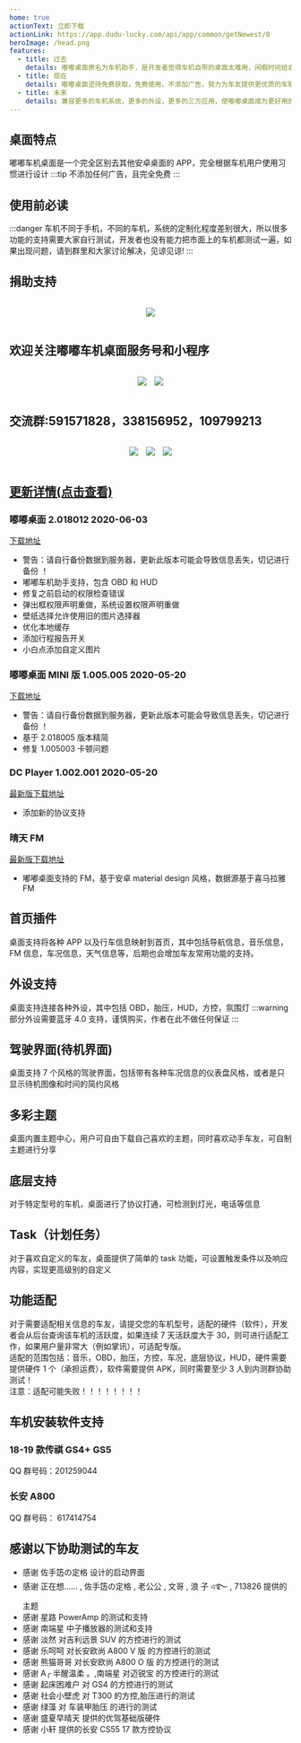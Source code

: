```yaml
---
home: true
actionText: 立即下载
actionLink: https://app.dudu-lucky.com/api/app/common/getNewest/0
heroImage: /head.png
features:
  - title: 过去
    details: 嘟嘟桌面原名为车机助手，是开发者觉得车机自带的桌面太难用，闲暇时间给自己定制的桌面
  - title: 现在
    details: 嘟嘟桌面坚持免费获取，免费使用，不添加广告，努力为车友提供更优质的车联网服务
  - title: 未来
    details: 兼容更多的车机系统，更多的外设，更多的三方应用，使嘟嘟桌面成为更好用的车机桌面
---
```


## 桌面特点

嘟嘟车机桌面是一个完全区别去其他安卓桌面的 APP，完全根据车机用户使用习惯进行设计
:::tip
不添加任何广告，且完全免费
:::

## 使用前必读

:::danger
车机不同于手机，不同的车机，系统的定制化程度差别很大，所以很多功能的支持需要大家自行测试，开发者也没有能力把市面上的车机都测试一遍，如果出现问题，请到群里和大家讨论解决，见谅见谅!
:::

## 捐助支持

<div align=center style="padding:10px">
  <img style="margin:5px" src="http://file-qiniu.dudu-lucky.com/sys/zhifu.jpg"/>
</div>

## 欢迎关注嘟嘟车机桌面服务号和小程序

<div align=center style="padding:10px">
  <img style="margin:5px" src="http://file-qiniu.dudu-lucky.com/sys/gzh_fwh.jpg"/>
  <img style="margin:5px" src="http://file-qiniu.dudu-lucky.com/sys/gzh_xcx.jpg"/>
</div>

## 交流群:591571828，338156952，109799213

<div align=center style="padding:10px">
  <img style="margin:5px" src="http://file-qiniu.dudu-lucky.com/sys/qunqcode3.png"/>
  <img style="margin:5px" src="http://file-qiniu.dudu-lucky.com/sys/qunqcode2.png"/>
  <img style="margin:5px" src="http://file-qiniu.dudu-lucky.com/sys/qunqcode.jpg"/>
</div>

## [更新详情(点击查看)](/guide/update.html)

### 嘟嘟桌面 2.018012 2020-06-03

[下载地址](https://app.dudu-lucky.com/api/app/common/getNewest/0)

- 警告：请自行备份数据到服务器，更新此版本可能会导致信息丢失，切记进行备份 ！
- 嘟嘟车机助手支持，包含 OBD 和 HUD
- 修复之前启动的权限检查错误
- 弹出框权限声明重做，系统设置权限声明重做
- 壁纸选择允许使用旧的图片选择器
- 优化本地缓存
- 添加行程报告开关
- 小白点添加自定义图片

### 嘟嘟桌面 MINI 版 1.005.005 2020-05-20

[下载地址](https://app.dudu-lucky.com/api/app/common/getNewest/3)

- 警告：请自行备份数据到服务器，更新此版本可能会导致信息丢失，切记进行备份 ！
- 基于 2.018005 版本精简
- 修复 1.005003 卡顿问题

### DC Player 1.002.001 2020-05-20

[最新版下载地址](https://app.dudu-lucky.com/api/app/common/getNewest/4)

- 添加新的协议支持

### 晴天 FM

[最新版下载地址](https://app.dudu-lucky.com/api/app/common/getNewest/5)

- 嘟嘟桌面支持的 FM，基于安卓 material design 风格，数据源基于喜马拉雅 FM

## 首页插件

桌面支持将各种 APP 以及行车信息映射到首页，其中包括导航信息，音乐信息，FM 信息，车况信息，天气信息等，后期也会增加车友常用功能的支持。

## 外设支持

桌面支持连接各种外设，其中包括 OBD，胎压，HUD，方控，氛围灯
:::warning
部分外设需要蓝牙 4.0 支持，谨慎购买，作者在此不做任何保证
:::

## 驾驶界面(待机界面)

桌面支持 7 个风格的驾驶界面，包括带有各种车况信息的仪表盘风格，或者是只显示待机图像和时间的简约风格

## 多彩主题

桌面内置主题中心，用户可自由下载自己喜欢的主题，同时喜欢动手车友，可自制主题进行分享

## 底层支持

对于特定型号的车机，桌面进行了协议打通，可检测到灯光，电话等信息

## Task（计划任务）

对于喜欢自定义的车友，桌面提供了简单的 task 功能，可设置触发条件以及响应内容，实现更高级别的自定义

## 功能适配

对于需要适配相关信息的车友，请提交您的车机型号，适配的硬件（软件），开发者会从后台查询该车机的活跃度，如果连续 7 天活跃度大于 30，则可进行适配工作，如果用户量非常大（例如掌讯），可适配专版。<br/>
适配的范围包括：音乐，OBD，胎压，方控，车况，底层协议，HUD，硬件需要提供硬件 1 个（承担运费），软件需要提供 APK，同时需要至少 3 人到内测群协助测试！<br/>
注意：适配可能失败！！！！！！！！

## 车机安装软件支持

### 18-19 款传祺 GS4+ GS5

QQ 群号码：201259044

### 长安 A800

QQ 群号码： 617414754

## 感谢以下协助测试的车友

- 感谢 佐手笾の定格 设计的启动界面
- 感谢 正在想...... , 佐手笾の定格 , 老公公 , 文哥 , 浪 子 এ࿐ , 713826 提供的主题
- 感谢 星路 PowerAmp 的测试和支持
- 感谢 南端星 中子播放器的测试和支持
- 感谢 淡然 对吉利远景 SUV 的方控进行的测试
- 感谢 乐呵呵 对长安欧尚 A800 V 版 的方控进行的测试
- 感谢 熊猫哥哥 对长安欧尚 A800 O 版 的方控进行的测试
- 感谢 A╭ 半醒温柔 。,南端星 对迈锐宝 的方控进行的测试
- 感谢 起床困难户 对 GS4 的方控进行的测试
- 感谢 社会小壁虎 对 T300 的方控,胎压进行的测试
- 感谢 绿藻 对 车装甲胎压 的进行的测试
- 感谢 盛夏早晴天 提供的优驾基础版硬件
- 感谢 小轩 提供的长安 CS55 17 款方控协议

<Footer/>
